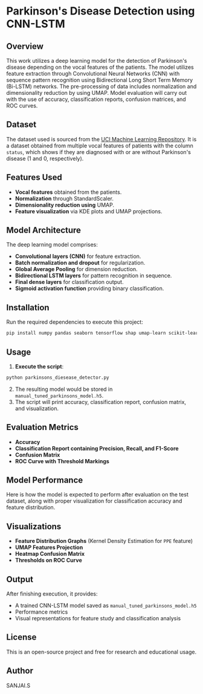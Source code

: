 # Parkinson's Disease Detection using CNN-LSTM

## Overview
This work utilizes a deep learning model for the detection of Parkinson's disease depending on the vocal features of the patients. The model utilizes feature extraction through Convolutional Neural Networks (CNN) with sequence pattern recognition using Bidirectional Long Short Term Memory (Bi-LSTM) networks. The pre-processing of data includes normalization and dimensionality reduction by using UMAP. Model evaluation will carry out with the use of accuracy, classification reports, confusion matrices, and ROC curves.

## Dataset
The dataset used is sourced from the [UCI Machine Learning Repository](https://archive.ics.uci.edu/ml/machine-learning-databases/parkinsons/parkinsons.data). It is a dataset obtained from multiple vocal features of patients with the column `status`, which shows if they are diagnosed with or are without Parkinson's disease (1 and 0, respectively).

## Features Used
- **Vocal features** obtained from the patients.
- **Normalization** through StandardScaler.
- **Dimensionality reduction using** UMAP.
- **Feature visualization** via KDE plots and UMAP projections.

## Model Architecture
The deep learning model comprises:
- **Convolutional layers (CNN)** for feature extraction.
- **Batch normalization and dropout** for regularization.
- **Global Average Pooling** for dimension reduction.
- **Bidirectional LSTM layers** for pattern recognition in sequence.
- **Final dense layers** for classification output.
- **Sigmoid activation function** providing binary classification.

## Installation
Run the required dependencies to execute this project:
```bash
pip install numpy pandas seaborn tensorflow shap umap-learn scikit-learn matplotlib
```

## Usage
1. **Execute the script**:
```bash
python parkinsons_diesease_detector.py
```
2. The resulting model would be stored in `manual_tuned_parkinsons_model.h5`.
3. The script will print accuracy, classification report, confusion matrix, and visualization.

## Evaluation Metrics
- **Accuracy**
- **Classification Report containing Precision, Recall, and F1-Score**
- **Confusion Matrix**
- **ROC Curve with Threshold Markings**

## Model Performance
Here is how the model is expected to perform after evaluation on the test dataset, along with proper visualization for classification accuracy and feature distribution.

## Visualizations
- **Feature Distribution Graphs** (Kernel Density Estimation for `PPE` feature)
- **UMAP Features Projection**
- **Heatmap Confusion Matrix**
- **Thresholds on ROC Curve**

## Output
After finishing execution, it provides:
- A trained CNN-LSTM model saved as `manual_tuned_parkinsons_model.h5`
- Performance metrics
- Visual representations for feature study and classification analysis

## License
This is an open-source project and free for research and educational usage.

## Author
SANJAI.S
